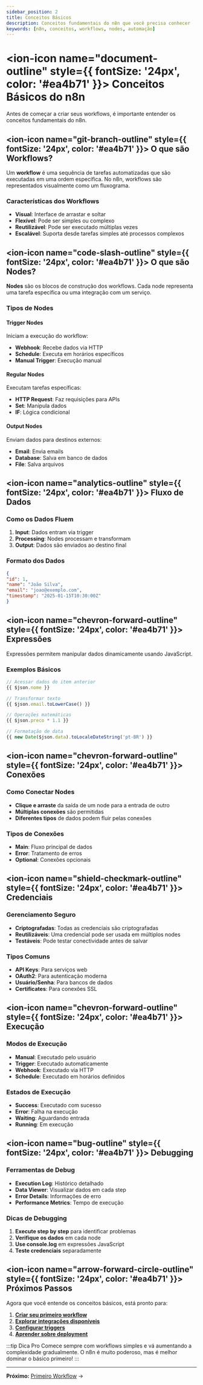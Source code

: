 ```yaml
---
sidebar_position: 2
title: Conceitos Básicos
description: Conceitos fundamentais do n8n que você precisa conhecer
keywords: [n8n, conceitos, workflows, nodes, automação]
---
```


# <ion-icon name="document-outline" style={{ fontSize: '24px', color: '#ea4b71' }}></ion-icon> Conceitos Básicos do n8n

Antes de começar a criar seus workflows, é importante entender os conceitos fundamentais do n8n.

## <ion-icon name="git-branch-outline" style={{ fontSize: '24px', color: '#ea4b71' }}></ion-icon> O que são Workflows?

Um **workflow** é uma sequência de tarefas automatizadas que são executadas em uma ordem específica. No n8n, workflows são representados visualmente como um fluxograma.

### Características dos Workflows

- **Visual**: Interface de arrastar e soltar
- **Flexível**: Pode ser simples ou complexo
- **Reutilizável**: Pode ser executado múltiplas vezes
- **Escalável**: Suporta desde tarefas simples até processos complexos

## <ion-icon name="code-slash-outline" style={{ fontSize: '24px', color: '#ea4b71' }}></ion-icon> O que são Nodes?

**Nodes** são os blocos de construção dos workflows. Cada node representa uma tarefa específica ou uma integração com um serviço.

### Tipos de Nodes

#### Trigger Nodes

Iniciam a execução do workflow:

- **Webhook**: Recebe dados via HTTP
- **Schedule**: Executa em horários específicos
- **Manual Trigger**: Execução manual

#### Regular Nodes

Executam tarefas específicas:

- **HTTP Request**: Faz requisições para APIs
- **Set**: Manipula dados
- **IF**: Lógica condicional

#### Output Nodes

Enviam dados para destinos externos:

- **Email**: Envia emails
- **Database**: Salva em banco de dados
- **File**: Salva arquivos

## <ion-icon name="analytics-outline" style={{ fontSize: '24px', color: '#ea4b71' }}></ion-icon> Fluxo de Dados

### Como os Dados Fluem

1. **Input**: Dados entram via trigger
2. **Processing**: Nodes processam e transformam
3. **Output**: Dados são enviados ao destino final

### Formato dos Dados

```json
{
"id": 1,
"name": "João Silva",
"email": "joao@exemplo.com",
"timestamp": "2025-01-15T10:30:00Z"
}
```

## <ion-icon name="chevron-forward-outline" style={{ fontSize: '24px', color: '#ea4b71' }}></ion-icon> Expressões

Expressões permitem manipular dados dinamicamente usando JavaScript.

### Exemplos Básicos

```javascript
// Acessar dados do item anterior
{{ $json.nome }}

// Transformar texto
{{ $json.email.toLowerCase() }}

// Operações matemáticas
{{ $json.preco * 1.1 }}

// Formatação de data
{{ new Date($json.data).toLocaleDateString('pt-BR') }}
```

## <ion-icon name="chevron-forward-outline" style={{ fontSize: '24px', color: '#ea4b71' }}></ion-icon> Conexões

### Como Conectar Nodes

- **Clique e arraste** da saída de um node para a entrada de outro
- **Múltiplas conexões** são permitidas
- **Diferentes tipos** de dados podem fluir pelas conexões

### Tipos de Conexões

- **Main**: Fluxo principal de dados
- **Error**: Tratamento de erros
- **Optional**: Conexões opcionais

## <ion-icon name="shield-checkmark-outline" style={{ fontSize: '24px', color: '#ea4b71' }}></ion-icon> Credenciais

### Gerenciamento Seguro

- **Criptografadas**: Todas as credenciais são criptografadas
- **Reutilizáveis**: Uma credencial pode ser usada em múltiplos nodes
- **Testáveis**: Pode testar conectividade antes de salvar

### Tipos Comuns

- **API Keys**: Para serviços web
- **OAuth2**: Para autenticação moderna
- **Usuário/Senha**: Para bancos de dados
- **Certificates**: Para conexões SSL

## <ion-icon name="chevron-forward-outline" style={{ fontSize: '24px', color: '#ea4b71' }}></ion-icon> Execução

### Modos de Execução

- **Manual**: Executado pelo usuário
- **Trigger**: Executado automaticamente
- **Webhook**: Executado via HTTP
- **Schedule**: Executado em horários definidos

### Estados de Execução

- **Success**: Executado com sucesso
- **Error**: Falha na execução
- **Waiting**: Aguardando entrada
- **Running**: Em execução

## <ion-icon name="bug-outline" style={{ fontSize: '24px', color: '#ea4b71' }}></ion-icon> Debugging

### Ferramentas de Debug

- **Execution Log**: Histórico detalhado
- **Data Viewer**: Visualizar dados em cada step
- **Error Details**: Informações de erro
- **Performance Metrics**: Tempo de execução

### Dicas de Debugging

1. **Execute step by step** para identificar problemas
2. **Verifique os dados** em cada node
3. **Use console.log** em expressões JavaScript
4. **Teste credenciais** separadamente

## <ion-icon name="arrow-forward-circle-outline" style={{ fontSize: '24px', color: '#ea4b71' }}></ion-icon> Próximos Passos

Agora que você entende os conceitos básicos, está pronto para:

1. **[Criar seu primeiro workflow](./primeiro-workflow)**
2. **[Explorar integrações disponíveis](../integracoes/)**
3. **[Configurar triggers](../integracoes/trigger-nodes/time-based/manual-trigger)**
4. **[Aprender sobre deployment](../hosting-n8n/instalacao)**

:::tip Dica Pro
Comece sempre com workflows simples e vá aumentando a complexidade gradualmente. O n8n é muito poderoso, mas é melhor dominar o básico primeiro!
:::

---

**Próximo:** [Primeiro Workflow](./primeiro-workflow) →
